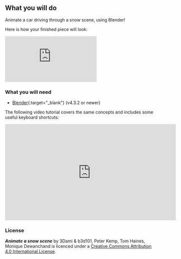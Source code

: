 ## What you will do

Animate a car driving through a snow scene, using Blender!

Here is how your finished piece will look:

<div class="responsive-embed responsive-embed--video">
  <iframe class="responsive-embed__iframe" src="https://sketchfab.com/models/f74b099ea5a64f6192d2068900f9c9c0/embed" frameborder="0" allowvr allowfullscreen mozallowfullscreen="true" webkitallowfullscreen="true"></iframe>
</div>

### What you will need

+ [Blender](https://www.blender.org/download/){:target="_blank"} (v4.3.2 or newer)

The following video tutorial covers the same concepts and includes some useful keyboard shortcuts:

<iframe width="560" height="315" src="https://www.youtube.com/embed/O7gS6nbyyvE" frameborder="0" allowfullscreen></iframe>

### License

***Animate a snow scene*** by 3Dami & b3d101, Peter Kemp, Tom Haines, Monique Dewanchand is licenced under a [Creative Commons Attribution 4.0 International License](http://creativecommons.org/licenses/by-sa/4.0/).
